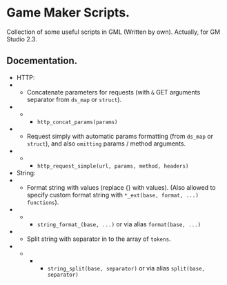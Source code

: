 # Game Maker Scripts. 
Collection of some useful scripts in GML (Written by own). Actually, for GM Studio 2.3.

## Docementation.
- HTTP:
- - Concatenate parameters for requests (with `&` GET arguments separator from `ds_map` or `struct`).
- - - `http_concat_params(params)`
- - Request simply with automatic params formatting (from `ds_map` or `struct`), and also `omitting` params / method arguments.
- - - `http_request_simple(url, params, method, headers)`
- String:
- - Format string with values (replace {} with values). (Also allowed to specify custom format string with `*_ext(base, format, ...) functions`).
- - - `string_format_(base, ...)` or via alias `format(base, ...)`
- - Split string with separator in to the array of `tokens`.
- - - - `string_split(base, separator)` or via alias `split(base, separator)`

